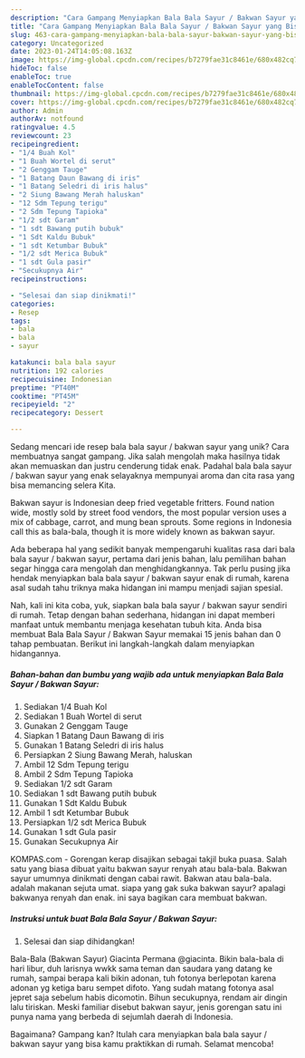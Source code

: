 ```yaml
---
description: "Cara Gampang Menyiapkan Bala Bala Sayur / Bakwan Sayur yang Bisa Manjain Lidah"
title: "Cara Gampang Menyiapkan Bala Bala Sayur / Bakwan Sayur yang Bisa Manjain Lidah"
slug: 463-cara-gampang-menyiapkan-bala-bala-sayur-bakwan-sayur-yang-bisa-manjain-lidah
category: Uncategorized
date: 2023-01-24T14:05:08.163Z
image: https://img-global.cpcdn.com/recipes/b7279fae31c8461e/680x482cq70/bala-bala-sayur-bakwan-sayur-foto-resep-utama.jpg
hideToc: false
enableToc: true
enableTocContent: false
thumbnail: https://img-global.cpcdn.com/recipes/b7279fae31c8461e/680x482cq70/bala-bala-sayur-bakwan-sayur-foto-resep-utama.jpg
cover: https://img-global.cpcdn.com/recipes/b7279fae31c8461e/680x482cq70/bala-bala-sayur-bakwan-sayur-foto-resep-utama.jpg
author: Admin
authorAv: notfound
ratingvalue: 4.5
reviewcount: 23
recipeingredient:
- "1/4 Buah Kol"
- "1 Buah Wortel di serut"
- "2 Genggam Tauge"
- "1 Batang Daun Bawang di iris"
- "1 Batang Seledri di iris halus"
- "2 Siung Bawang Merah haluskan"
- "12 Sdm Tepung terigu"
- "2 Sdm Tepung Tapioka"
- "1/2 sdt Garam"
- "1 sdt Bawang putih bubuk"
- "1 Sdt Kaldu Bubuk"
- "1 sdt Ketumbar Bubuk"
- "1/2 sdt Merica Bubuk"
- "1 sdt Gula pasir"
- "Secukupnya Air"
recipeinstructions:

- "Selesai dan siap dinikmati!"
categories:
- Resep
tags:
- bala
- bala
- sayur

katakunci: bala bala sayur 
nutrition: 192 calories
recipecuisine: Indonesian
preptime: "PT40M"
cooktime: "PT45M"
recipeyield: "2"
recipecategory: Dessert

---
```





Sedang mencari ide resep bala bala sayur / bakwan sayur yang unik? Cara membuatnya sangat gampang. Jika salah mengolah maka hasilnya tidak akan memuaskan dan justru cenderung tidak enak. Padahal bala bala sayur / bakwan sayur yang enak selayaknya mempunyai aroma dan cita rasa yang bisa memancing selera Kita.





Bakwan sayur is Indonesian deep fried vegetable fritters. Found nation wide, mostly sold by street food vendors, the most popular version uses a mix of cabbage, carrot, and mung bean sprouts. Some regions in Indonesia call this as bala-bala, though it is more widely known as bakwan sayur.

Ada beberapa hal yang sedikit banyak mempengaruhi kualitas rasa dari bala bala sayur / bakwan sayur, pertama dari jenis bahan, lalu pemilihan bahan segar hingga cara mengolah dan menghidangkannya. Tak perlu pusing jika hendak menyiapkan bala bala sayur / bakwan sayur enak di rumah, karena asal sudah tahu triknya maka hidangan ini mampu menjadi sajian spesial.






Nah, kali ini kita coba, yuk, siapkan bala bala sayur / bakwan sayur sendiri di rumah. Tetap dengan bahan sederhana, hidangan ini dapat memberi manfaat untuk membantu menjaga kesehatan tubuh kita. Anda bisa membuat Bala Bala Sayur / Bakwan Sayur memakai 15 jenis bahan dan 0 tahap pembuatan. Berikut ini langkah-langkah dalam menyiapkan hidangannya.

<!--inarticleads1-->

##### Bahan-bahan dan bumbu yang wajib ada untuk menyiapkan Bala Bala Sayur / Bakwan Sayur:

1. Sediakan 1/4 Buah Kol
1. Sediakan 1 Buah Wortel di serut
1. Gunakan 2 Genggam Tauge
1. Siapkan 1 Batang Daun Bawang di iris
1. Gunakan 1 Batang Seledri di iris halus
1. Persiapkan 2 Siung Bawang Merah, haluskan
1. Ambil 12 Sdm Tepung terigu
1. Ambil 2 Sdm Tepung Tapioka
1. Sediakan 1/2 sdt Garam
1. Sediakan 1 sdt Bawang putih bubuk
1. Gunakan 1 Sdt Kaldu Bubuk
1. Ambil 1 sdt Ketumbar Bubuk
1. Persiapkan 1/2 sdt Merica Bubuk
1. Gunakan 1 sdt Gula pasir
1. Gunakan Secukupnya Air


KOMPAS.com - Gorengan kerap disajikan sebagai takjil buka puasa. Salah satu yang biasa dibuat yaitu bakwan sayur renyah atau bala-bala. Bakwan sayur umumnya dinikmati dengan cabai rawit. Bakwan atau bala-bala. adalah makanan sejuta umat. siapa yang gak suka bakwan sayur? apalagi bakwanya renyah dan enak. ini saya bagikan cara membuat bakwan. 

<!--inarticleads2-->

##### Instruksi untuk buat Bala Bala Sayur / Bakwan Sayur:


1. Selesai dan siap dihidangkan!

Bala-Bala (Bakwan Sayur) Giacinta Permana @giacinta. Bikin bala-bala di hari libur, duh larisnya wwkk sama teman dan saudara yang datang ke rumah, sampai berapa kali bikin adonan, tuh fotonya berlepotan karena adonan yg ketiga baru sempet difoto. Yang sudah matang fotonya asal jepret saja sebelum habis dicomotin. Bihun secukupnya, rendam air dingin lalu tiriskan. Meski familiar disebut bakwan sayur, jenis gorengan satu ini punya nama yang berbeda di sejumlah daerah di Indonesia. 

Bagaimana? Gampang kan? Itulah cara menyiapkan bala bala sayur / bakwan sayur yang bisa kamu praktikkan di rumah. Selamat mencoba!
